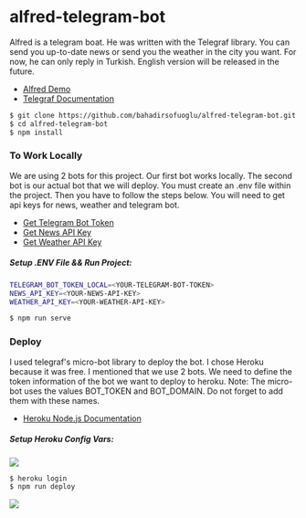 # alfred-telegram-bot
Alfred is a telegram boat. He was written with the Telegraf library. You can send you up-to-date news or send you the weather in the city you want. For now, he can only reply in Turkish. English version will be released in the future.
- [Alfred Demo](https://t.me/alfred_test1_bot)
- [Telegraf Documentation](https://telegraf.js.org/)

```sh
$ git clone https://github.com/bahadirsofuoglu/alfred-telegram-bot.git
$ cd alfred-telegram-bot
$ npm install
```
### To Work Locally
We are using 2 bots for this project. Our first bot works locally. The second bot is our actual bot that we will deploy. You must create an .env file within the project. Then you have to follow the steps below. You will need to get api keys for news, weather and telegram bot.
- [Get Telegram Bot Token](https://t.me/botfather)
- [Get News API Key](https://newsapi.org/)
- [Get Weather API Key](https://openweathermap.org/api)
##### Setup .ENV File && Run Project:
```sh
TELEGRAM_BOT_TOKEN_LOCAL=<YOUR-TELEGRAM-BOT-TOKEN>
NEWS_API_KEY=<YOUR-NEWS-API-KEY>
WEATHER_API_KEY=<YOUR-WEATHER-API-KEY>
```
```sh
$ npm run serve
```
### Deploy
I used telegraf's micro-bot library to deploy the bot. I chose Heroku because it was free. I mentioned that we use 2 bots. We need to define the token information of the bot we want to deploy to heroku.
Note: The micro-bot uses the values BOT_TOKEN and BOT_DOMAIN. Do not forget to add them with these names.
- [Heroku Node.js Documentation](https://devcenter.heroku.com/articles/getting-started-with-nodejs)
##### Setup Heroku Config Vars:
![](https://firebasestorage.googleapis.com/v0/b/alfred-telegram-bot.appspot.com/o/herokuconfig.png?alt=media&token=2ba31714-be86-475f-925e-048a3914cc93)
```sh
$ heroku login
$ npm run deploy
```

![](https://media.giphy.com/media/opkBx9TikuQbS/giphy.gif)